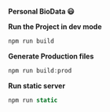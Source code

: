 **Personal BioData 😃**

**Run the Project in dev mode**
```js
npm run build
```
**Generate Production files**
```js
npm run build:prod
```
**Run static server**
```js
npm run static
```

